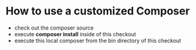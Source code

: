 How to use a customized Composer
================================


* check out the composer source
* execute __composer install__ inside of this checkout
* execute this local composer from the bin directory of this checkout
